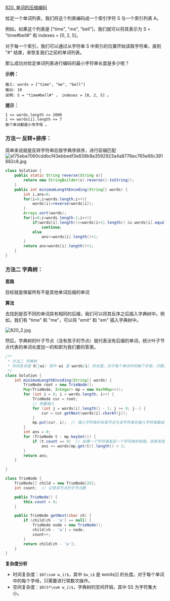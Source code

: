 [820. 单词的压缩编码](https://leetcode-cn.com/problems/short-encoding-of-words/)

给定一个单词列表，我们将这个列表编码成一个索引字符 S 与一个索引列表 A。

例如，如果这个列表是 ["time", "me", "bell"]，我们就可以将其表示为 S = "time#bell#" 和 indexes = [0, 2, 5]。

对于每一个索引，我们可以通过从字符串 S 中索引的位置开始读取字符串，直到 "#" 结束，来恢复我们之前的单词列表。

那么成功对给定单词列表进行编码的最小字符串长度是多少呢？

**示例：**


```
输入: words = ["time", "me", "bell"]
输出: 10
说明: S = "time#bell#" ， indexes = [0, 2, 5] 。
```

**提示：**


```
1 <= words.length <= 2000
1 <= words[i].length <= 7
每个单词都是小写字母 。
```

### 方法一 反转+排序：

简单来说就是反转字符串后按字典序排序，进行前缀匹配
![a175eba7060cddbcf43ebbedf3e838b9a3592923a4a8776ec765e66c391882c8.jpg](https://i.loli.net/2020/03/28/n6l4oNwV5EvUSr9.jpg)


```java
class Solution {
    public static String reverse(String s){
        return new StringBuilder(s).reverse().toString();
    }
    public int minimumLengthEncoding(String[] words) {
        int i,ans=0;
        for(i=0;i<words.length;i++){
            words[i]=reverse(words[i]);
        }
        Arrays.sort(words);
        for(i=0;i<words.length-1;i++){
            if(words[i].length()<=words[i+1].length() && words[i].equals(words[i+1].substring(0,words[i].length())))
                continue;
            else
                ans+=words[i].length()+1;
        }
        return ans+words[i].length()+1;
    }
}
```


### 方法二 字典树：

**思路**

目标就是保留所有不是其他单词后缀的单词

**算法**

去找到是否不同的单词具有相同的后缀，我们可以将其反序之后插入字典树中。例如，我们有 "time" 和 "me"，可以将 "emit" 和 "em" 插入字典树中。

![820_2.jpg](https://i.loli.net/2020/03/28/qVIxaZc62Cvodkl.jpg)

然后，字典树的叶子节点（没有孩子的节点）就代表没有后缀的单词，统计叶子节点代表的单词长度加一的和即为我们要的答案。


```java
/**
 * 方法二 字典树
 * 时间复杂度 O(∑wi) 其中 wi 是 words[i] 的长度。对于每个单词中的每个字母，只需要进行常数次操作。
 */
class Solution {
    int minimumLengthEncoding(String[] words) {
        TrieNode root = new TrieNode();
        Map<TrieNode, Integer> mp = new HashMap<>();
        for (int i = 0; i < words.length; i++) {
            TrieNode cur = root;
            // 倒着插入
            for (int j = words[i].length() - 1; j >= 0; j--) {
                cur = cur.getNext(words[i].charAt(j));
            }
            mp.put(cur, i);  // 插入字符串的末尾节点与该字符串在输入字符串数组中对应的位置
        }
        int ans = 0;
        for (TrieNode t : mp.keySet()) {
            if (t.count == 0)  // 如果一个字符串是另一个字符串的前缀，则其末尾节点记录的count必定不为0，因为肯定存在子节点
                ans += words[mp.get(t)].length() + 1;
        }
        return ans;
    }

}

class TrieNode {
    TrieNode[] child = new TrieNode[26];
    int count;  // 记录该节点的子节点数

    public TrieNode() {
        this.count = 0;
    }

    public TrieNode getNext(char ch) {
        if (child[ch - 'a'] == null) {
            TrieNode node = new TrieNode();
            child[ch - 'a'] = node;
            count++;
        }
        return child[ch - 'a'];
    }
}
```
**复杂度分析**

- 时间复杂度：`$O(\sum w_i)$`，其中 `$w_i$` 
是 words[i] 的长度。对于每个单词中的每个字母，只需要进行常数次操作。
- 空间复杂度：`$O(S*\sum w_i)$`，字典树的空间开销，其中 SS 为字符集大小。
